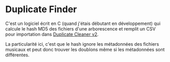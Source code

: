 # Duplicate Finder

C'est un logiciel écrit en C (quand j'étais débutant en développement) qui calcule le hash MD5 des fichiers d'une arborescence et remplit un CSV pour importation dans [Duplicate Cleaner v2](https://www.digitalvolcano.co.uk/dcdownload_versions.html).

La particularité ici, c'est que le hash ignore les métadonnées des fichiers musicaux et peut donc trouver les doublons même si les métadonnées sont différentes.
